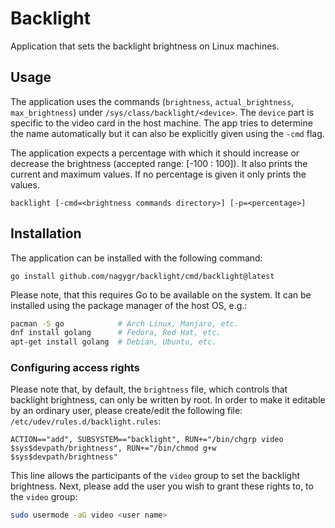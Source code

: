 # Backlight

Application that sets the backlight brightness on Linux machines.

## Usage

The application uses the commands (`brightness`, `actual_brightness`,
`max_brightness`) under `/sys/class/backlight/<device>`. The `device` part is
specific to the video card in the host machine. The app tries to determine the
name automatically but it can also be explicitly given using the `-cmd` flag.

The application expects a percentage with which it should increase or decrease
the brightness (accepted range: [-100 : 100]). It also prints the current and
maximum values.  If no percentage is given it only prints the values.

```
backlight [-cmd=<brightness commands directory>] [-p=<percentage>]
```

## Installation

The application can be installed with the following command:

```
go install github.com/nagygr/backlight/cmd/backlight@latest
```

Please note, that this requires Go to be available on the system. It can be
installed using the package manager of the host OS, e.g.:

```bash
pacman -S go            # Arch Linux, Manjaro, etc.
dnf install golang      # Fedora, Red Hat, etc.
apt-get install golang  # Debian, Ubuntu, etc.
```

### Configuring access rights

Please note that, by default, the `brightness` file, which controls that
backlight brightness, can only be written by root. In order to make it
editable by an ordinary user, please create/edit the following file:
`/etc/udev/rules.d/backlight.rules`:

```
ACTION=="add", SUBSYSTEM=="backlight", RUN+="/bin/chgrp video $sys$devpath/brightness", RUN+="/bin/chmod g+w $sys$devpath/brightness"
```

This line allows the participants of the `video` group to set the backlight
brightness. Next, please add the user you wish to grant these rights to, to the
`video` group:

```bash
sudo usermode -aG video <user name>
```
